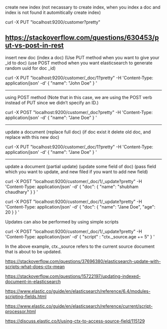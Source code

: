 create new index (not necassary to create index, when you index a doc and index is not found it automitically create index)

curl -X PUT "localhost:9200/customer?pretty"



https://stackoverflow.com/questions/630453/put-vs-post-in-rest
---------------------------------------------------------------------------------------------------
insert new doc (index a doc)  (Use PUT method when you want to give your _id to doc) (use POST method when you want elasticsearch to generate random uuid for doc _id)

curl -X PUT "localhost:9200/customer/_doc/1?pretty" -H 'Content-Type: application/json' -d'
{
  "name": "John Doe"
}
'

----------------------------------------------------------------------------------------------
using POST method (Note that in this case, we are using the POST verb instead of PUT since we didn’t specify an ID.)

curl -X POST "localhost:9200/customer/_doc?pretty" -H 'Content-Type: application/json' -d'
{
  "name": "Jane Doe"
}
'



------------------------------------------------------------------------------------------------
update a document (replace full doc) (if doc exist it delete old doc, and replace with this new doc)

curl -X PUT "localhost:9200/customer/_doc/1?pretty" -H 'Content-Type: application/json' -d'
{
  "name": "Jane Doe"
}
'

-------------------------------------------------------------------------------------------------
update a document (partial update) (update some field of doc) (pass field which you want to update, and new filed if you want to add new field)

curl -X POST "localhost:9200/customer/_doc/1/_update?pretty" -H 'Content-Type: application/json' -d'
{
  "doc": { "name": "shubham chaudhary" }
}
'

curl -X POST "localhost:9200/customer/_doc/1/_update?pretty" -H 'Content-Type: application/json' -d'
{
  "doc": { "name": "Jane Doe", "age": 20 }
}
'

Updates can also be performed by using simple scripts

curl -X POST "localhost:9200/customer/_doc/1/_update?pretty" -H 'Content-Type: application/json' -d'
{
  "script" : "ctx._source.age += 5"
}
'

In the above example, ctx._source refers to the current source document that is about to be updated.

https://stackoverflow.com/questions/37696380/elasticsearch-update-with-scripts-what-does-ctx-mean

https://stackoverflow.com/questions/15722197/updating-indexed-document-in-elasticsearch

https://www.elastic.co/guide/en/elasticsearch/reference/6.4/modules-scripting-fields.html

https://www.elastic.co/guide/en/elasticsearch/reference/current/script-processor.html

https://discuss.elastic.co/t/using-ctx-to-access-source-field/115129





